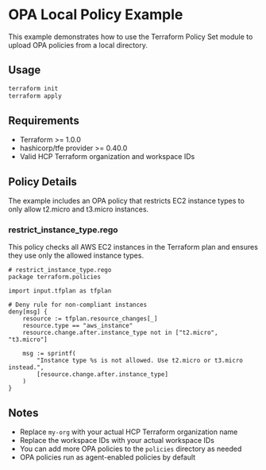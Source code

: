 # OPA Local Policy Example

This example demonstrates how to use the Terraform Policy Set module to upload OPA policies from a local directory.

## Usage

```bash
terraform init
terraform apply
```

## Requirements

- Terraform >= 1.0.0
- hashicorp/tfe provider >= 0.40.0
- Valid HCP Terraform organization and workspace IDs

## Policy Details

The example includes an OPA policy that restricts EC2 instance types to only allow t2.micro and t3.micro instances.

### restrict_instance_type.rego

This policy checks all AWS EC2 instances in the Terraform plan and ensures they use only the allowed instance types.

```rego
# restrict_instance_type.rego
package terraform.policies

import input.tfplan as tfplan

# Deny rule for non-compliant instances
deny[msg] {
    resource := tfplan.resource_changes[_]
    resource.type == "aws_instance"
    resource.change.after.instance_type not in ["t2.micro", "t3.micro"]
    
    msg := sprintf(
        "Instance type %s is not allowed. Use t2.micro or t3.micro instead.",
        [resource.change.after.instance_type]
    )
}
```

## Notes

- Replace `my-org` with your actual HCP Terraform organization name
- Replace the workspace IDs with your actual workspace IDs
- You can add more OPA policies to the `policies` directory as needed
- OPA policies run as agent-enabled policies by default
